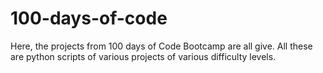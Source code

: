 # 100-days-of-code
Here, the projects from 100 days of Code Bootcamp are all give. All these are python scripts of various projects of various difficulty levels.
